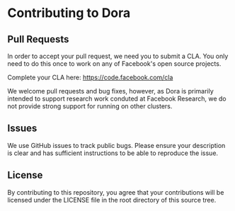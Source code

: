 # Contributing to Dora

## Pull Requests

In order to accept your pull request, we need you to submit a CLA. You only need
to do this once to work on any of Facebook's open source projects.

Complete your CLA here: <https://code.facebook.com/cla>

We welcome pull requests and bug fixes, however, as
Dora is primarily intended to support research work conduted at Facebook Research,
we do not provide strong support for running on other clusters.


## Issues

We use GitHub issues to track public bugs. Please ensure your description is
clear and has sufficient instructions to be able to reproduce the issue.


## License
By contributing to this repository, you agree that your contributions will be licensed
under the LICENSE file in the root directory of this source tree.

